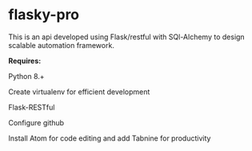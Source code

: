 # flasky-pro

This is an api developed using Flask/restful with SQl-Alchemy to design scalable automation framework.


**Requires:**

Python 8.+

Create virtualenv for efficient development

Flask-RESTful

Configure github

Install Atom for code editing and add Tabnine for productivity
